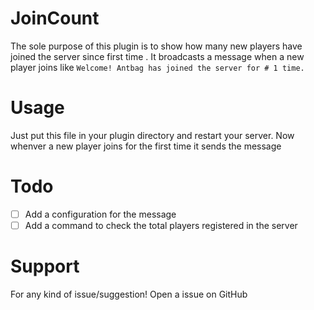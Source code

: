 # JoinCount

The sole purpose of this plugin is to show how many new players have joined the server  since first time . It broadcasts a message when a new player joins like `Welcome! Antbag has joined the server for # 1 time.`

# Usage

Just put this file in your plugin directory and restart your server. Now whenver a new player joins for the first time it sends the message

# Todo
+ [ ] Add a configuration for the message
+ [ ] Add a command to check the total players registered in the server

# Support
For any kind of issue/suggestion! Open a issue on GitHub
